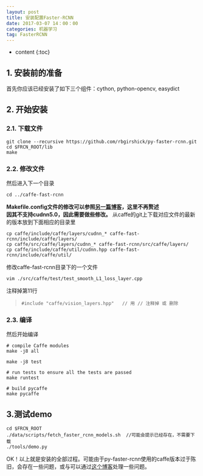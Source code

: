 ```yaml
---
layout: post
title: 安装配置Faster-RCNN
date: 2017-03-07 14：00：00
categories: 机器学习
tag: FasterRCNN
---
```


* content
{:toc}


## 1. 安装前的准备
首先你应该已经安装了如下三个组件：cython, python-opencv, easydict

## 2. 开始安装
### 2.1. 下载文件
```shell
git clone --recursive https://github.com/rbgirshick/py-faster-rcnn.git
cd $FRCN_ROOT/lib
make
```

### 2.2. 修改文件
然后进入下一个目录
```shell
cd ../caffe-fast-rcnn
```

**Makefile.config文件的修改可以参照[另一篇博客](https://wang-tf.github.io/2017/01/14/caffe-Ubuntu16.04_64-+-CUDA8.0/)，这里不再赘述**  
**因其不支持cudnn5.0，因此需要做些修改。**
从caffe的git上下载对应文件的最新的版本放到下面相应的目录里
```shell
cp caffe/include/caffe/layers/cudnn_* caffe-fast-rcnn/include/caffe/layers/
cp caffe/src/caffe/layers/cudnn_* caffe-fast-rcnn/src/caffe/layers/
cp caffe/include/caffe/util/cudnn.hpp caffe-fast-rcnn/include/caffe/util/
```

修改caffe-fast-rcnn目录下的一个文件
```
vim ./src/caffe/test/test_smooth_L1_loss_layer.cpp
```

注释掉第11行
>`#include "caffe/vision_layers.hpp"   // 用 // 注释掉 或 删除`

### 2.3. 编译
然后开始编译

```shell
# compile Caffe modules
make -j8 all  

make -j8 test  

# run tests to ensure all the tests are passed
make runtest  

# build pycaffe  
make pycaffe
```

## 3.测试demo

```
cd $FRCN_ROOT
./data/scripts/fetch_faster_rcnn_models.sh  //可能会提示已经存在，不需要下载
./tools/demo.py
```

OK！以上就是安装的全部过程。可能由于py-faster-rcnn使用的caffe版本过于陈旧，会存在一些问题，或与可以通过[这个博客](http://www.cnblogs.com/zjutzz/p/6099720.html)处理一些问题。
